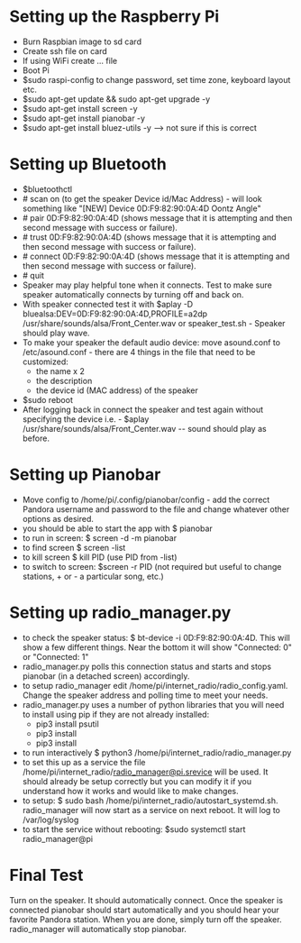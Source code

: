 Setting up the Raspberry Pi
===========================

- Burn Raspbian image to sd card
- Create ssh file on card
- If using WiFi create ... file
- Boot Pi
- $sudo raspi-config to change password, set time zone, keyboard layout etc.
- $sudo apt-get update && sudo apt-get upgrade -y
- $sudo apt-get install screen -y
- $sudo apt-get install pianobar -y
- $sudo apt-get install bluez-utils -y --> not sure if this is correct

Setting up Bluetooth
====================

- $bluetoothctl
- \# scan on (to get the speaker Device id/Mac Address) - will look something like "[NEW] Device 0D:F9:82:90:0A:4D Oontz Angle"
- \# pair 0D:F9:82:90:0A:4D (shows message that it is attempting and then second message with success or failure).
- \# trust 0D:F9:82:90:0A:4D (shows message that it is attempting and then second message with success or failure).
- \# connect 0D:F9:82:90:0A:4D (shows message that it is attempting and then second message with success or failure).
- \# quit
- Speaker may play helpful tone when it connects. Test to make sure speaker automatically connects by turning off and back on.
- With speaker connected test it with $aplay -D bluealsa:DEV=0D:F9:82:90:0A:4D,PROFILE=a2dp /usr/share/sounds/alsa/Front_Center.wav or speaker_test.sh - Speaker should play wave.
- To make your speaker the default audio device: move asound.conf to /etc/asound.conf - there are 4 things in the file that need to be customized: 
  - the name x 2
  - the description
  - the device id (MAC address) of the speaker
- $sudo reboot
- After logging back in connect the speaker and test again without specifying the device i.e. -  $aplay /usr/share/sounds/alsa/Front_Center.wav -- sound should play as before.

Setting up Pianobar
===================

- Move config  to /home/pi/.config/pianobar/config - add the correct Pandora username and password to the file and change whatever other options as desired.
- you should be able to start the app with $ pianobar
- to run in screen: $ screen -d -m pianobar
- to find screen $ screen -list
- to kill screen $ kill PID (use PID from -list)
- to switch to screen: $screen -r PID (not required but useful to change stations, + or - a particular song, etc.)

Setting up radio_manager.py
===========================

- to check the speaker status: $ bt-device -i 0D:F9:82:90:0A:4D.  This will show a few different things.  Near the bottom it will show "Connected: 0" or "Connected: 1"
- radio_manager.py polls this connection status and starts and stops pianobar (in a detached screen) accordingly.
- to setup radio_manager edit /home/pi/internet_radio/radio_config.yaml.  Change the speaker address and polling time to meet your needs.
- radio_manager.py uses a number of python libraries that you will need to install using pip if they are not already installed:
    - pip3 install psutil
    - pip3 install
    - pip3 install
- to run interactively $ python3 /home/pi/internet_radio/radio_manager.py
- to set this up as a service the file /home/pi/internet_radio/radio_manager@pi.srevice will be used.  It should already be setup correctly but you can modify it if you understand how it works and would like to make changes.
- to setup: $ sudo bash /home/pi/internet_radio/autostart_systemd.sh. radio_manager will now start as a service on next reboot.  It will log to /var/log/syslog
- to start the service without rebooting: $sudo systemctl start radio_manager@pi

Final Test
==========

Turn on the speaker.  It should automatically connect. Once the speaker is connected pianobar should start automatically and you should hear your favorite Pandora station. When you are done, simply turn off the speaker.  radio_manager will automatically stop pianobar.


